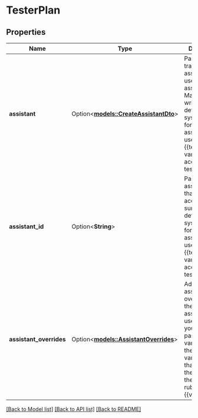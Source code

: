 # TesterPlan

## Properties

Name | Type | Description | Notes
------------ | ------------- | ------------- | -------------
**assistant** | Option<[**models::CreateAssistantDto**](CreateAssistantDTO.md)> | Pass a transient assistant to use for the test assistant.  Make sure to write a detailed system prompt for a test assistant, and use the {{test.script}} variable to access the test script. | [optional]
**assistant_id** | Option<**String**> | Pass an assistant id that can be access  Make sure to write a detailed system prompt for the test assistant, and use the {{test.script}} variable to access the test script. | [optional]
**assistant_overrides** | Option<[**models::AssistantOverrides**](AssistantOverrides.md)> | Add any assistant overrides to the test assistant.  One use case is if you want to pass custom variables into the test using variableValues, that you can then access in the script and rubric using {{varName}}. | [optional]

[[Back to Model list]](../README.md#documentation-for-models) [[Back to API list]](../README.md#documentation-for-api-endpoints) [[Back to README]](../README.md)


